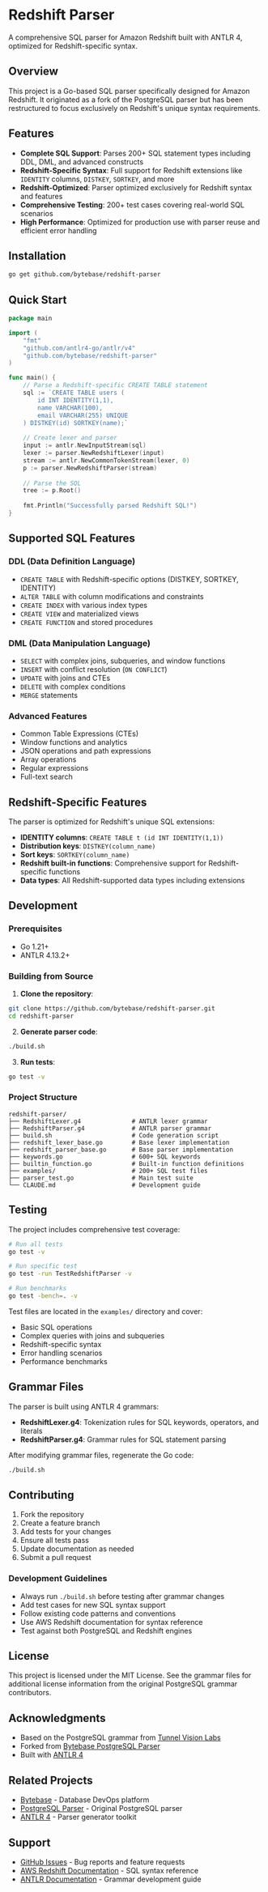 # Redshift Parser

A comprehensive SQL parser for Amazon Redshift built with ANTLR 4, optimized for Redshift-specific syntax.

## Overview

This project is a Go-based SQL parser specifically designed for Amazon Redshift. It originated as a fork of the PostgreSQL parser but has been restructured to focus exclusively on Redshift's unique syntax requirements.

## Features

- **Complete SQL Support**: Parses 200+ SQL statement types including DDL, DML, and advanced constructs
- **Redshift-Specific Syntax**: Full support for Redshift extensions like `IDENTITY` columns, `DISTKEY`, `SORTKEY`, and more
- **Redshift-Optimized**: Parser optimized exclusively for Redshift syntax and features
- **Comprehensive Testing**: 200+ test cases covering real-world SQL scenarios
- **High Performance**: Optimized for production use with parser reuse and efficient error handling

## Installation

```bash
go get github.com/bytebase/redshift-parser
```

## Quick Start

```go
package main

import (
    "fmt"
    "github.com/antlr4-go/antlr/v4"
    "github.com/bytebase/redshift-parser"
)

func main() {
    // Parse a Redshift-specific CREATE TABLE statement
    sql := `CREATE TABLE users (
        id INT IDENTITY(1,1),
        name VARCHAR(100),
        email VARCHAR(255) UNIQUE
    ) DISTKEY(id) SORTKEY(name);`
    
    // Create lexer and parser
    input := antlr.NewInputStream(sql)
    lexer := parser.NewRedshiftLexer(input)
    stream := antlr.NewCommonTokenStream(lexer, 0)
    p := parser.NewRedshiftParser(stream)
    
    // Parse the SQL
    tree := p.Root()
    
    fmt.Println("Successfully parsed Redshift SQL!")
}
```

## Supported SQL Features

### DDL (Data Definition Language)
- `CREATE TABLE` with Redshift-specific options (DISTKEY, SORTKEY, IDENTITY)
- `ALTER TABLE` with column modifications and constraints
- `CREATE INDEX` with various index types
- `CREATE VIEW` and materialized views
- `CREATE FUNCTION` and stored procedures

### DML (Data Manipulation Language)
- `SELECT` with complex joins, subqueries, and window functions
- `INSERT` with conflict resolution (`ON CONFLICT`)
- `UPDATE` with joins and CTEs
- `DELETE` with complex conditions
- `MERGE` statements

### Advanced Features
- Common Table Expressions (CTEs)
- Window functions and analytics
- JSON operations and path expressions
- Array operations
- Regular expressions
- Full-text search

## Redshift-Specific Features

The parser is optimized for Redshift's unique SQL extensions:

- **IDENTITY columns**: `CREATE TABLE t (id INT IDENTITY(1,1))`
- **Distribution keys**: `DISTKEY(column_name)`
- **Sort keys**: `SORTKEY(column_name)`
- **Redshift built-in functions**: Comprehensive support for Redshift-specific functions
- **Data types**: All Redshift-supported data types including extensions

## Development

### Prerequisites
- Go 1.21+
- ANTLR 4.13.2+

### Building from Source

1. **Clone the repository**:
```bash
git clone https://github.com/bytebase/redshift-parser.git
cd redshift-parser
```

2. **Generate parser code**:
```bash
./build.sh
```

3. **Run tests**:
```bash
go test -v
```

### Project Structure

```
redshift-parser/
├── RedshiftLexer.g4              # ANTLR lexer grammar
├── RedshiftParser.g4             # ANTLR parser grammar
├── build.sh                      # Code generation script
├── redshift_lexer_base.go        # Base lexer implementation
├── redshift_parser_base.go       # Base parser implementation
├── keywords.go                   # 600+ SQL keywords
├── builtin_function.go           # Built-in function definitions
├── examples/                     # 200+ SQL test files
├── parser_test.go                # Main test suite
└── CLAUDE.md                     # Development guide
```

## Testing

The project includes comprehensive test coverage:

```bash
# Run all tests
go test -v

# Run specific test
go test -run TestRedshiftParser -v

# Run benchmarks
go test -bench=. -v

```

Test files are located in the `examples/` directory and cover:
- Basic SQL operations
- Complex queries with joins and subqueries
- Redshift-specific syntax
- Error handling scenarios
- Performance benchmarks

## Grammar Files

The parser is built using ANTLR 4 grammars:

- **RedshiftLexer.g4**: Tokenization rules for SQL keywords, operators, and literals
- **RedshiftParser.g4**: Grammar rules for SQL statement parsing

After modifying grammar files, regenerate the Go code:

```bash
./build.sh
```

## Contributing

1. Fork the repository
2. Create a feature branch
3. Add tests for your changes
4. Ensure all tests pass
5. Update documentation as needed
6. Submit a pull request

### Development Guidelines

- Always run `./build.sh` before testing after grammar changes
- Add test cases for new SQL syntax support
- Follow existing code patterns and conventions
- Use AWS Redshift documentation for syntax reference
- Test against both PostgreSQL and Redshift engines

## License

This project is licensed under the MIT License. See the grammar files for additional license information from the original PostgreSQL grammar contributors.

## Acknowledgments

- Based on the PostgreSQL grammar from [Tunnel Vision Labs](https://github.com/tunnelvisionlabs/antlr4-postgresql)
- Forked from [Bytebase PostgreSQL Parser](https://github.com/bytebase/postgresql-parser)
- Built with [ANTLR 4](https://github.com/antlr/antlr4)

## Related Projects

- [Bytebase](https://github.com/bytebase/bytebase) - Database DevOps platform
- [PostgreSQL Parser](https://github.com/bytebase/postgresql-parser) - Original PostgreSQL parser
- [ANTLR 4](https://github.com/antlr/antlr4) - Parser generator toolkit

## Support

- [GitHub Issues](https://github.com/bytebase/redshift-parser/issues) - Bug reports and feature requests
- [AWS Redshift Documentation](https://docs.aws.amazon.com/redshift/latest/dg/c_SQL_commands.html) - SQL syntax reference
- [ANTLR Documentation](https://github.com/antlr/antlr4/blob/master/doc/index.md) - Grammar development guide